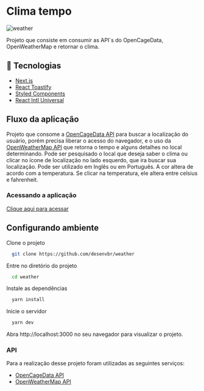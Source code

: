 
# Clima tempo

![weather](.github/weather.png)

Projeto que consiste em consumir as API`s do OpenCageData, OpenWeatherMap e retornar o clima.

## :rocket: Tecnologias

- [Next.js](https://nextjs.org/)
- [React Toastify](https://fkhadra.github.io/react-toastify/introduction)
- [Styled Components](https://www.styled-components.com/)
- [React Intl Universal](https://github.com/alibaba/react-intl-universal)

## Fluxo da aplicação

Projeto que consome a [OpenCageData API](https://opencagedata.com/api) para buscar a localização do usuário, porém precisa liberar o acesso do navegador, e o uso da [OpenWeatherMap API](https://openweathermap.org/api) que retorna o tempo e alguns detalhes no local determinando.
Pode ser pesquisado o local que deseja saber o clima ou clicar no ícone de localização no lado esquerdo, que ira buscar sua localização.
Pode ser utilizado em Inglês ou em Português.
A cor altera de acordo com a temperatura.
Se clicar na temperatura, ele altera entre celsius e fahrenheit.

### Acessando a aplicação

[Clique aqui para acessar](weather.desenvbr.com)


## Configurando ambiente

Clone o projeto

```bash
  git clone https://github.com/desenvbr/weather
```

Entre no diretório do projeto

```bash
  cd weather
```

Instale as dependências

```bash
  yarn install
```

Inicie o servidor

```bash
  yarn dev
```
Abra http://localhost:3000 no seu navegador para visualizar o projeto.

### API

Para a realização desse projeto foram utilizadas as seguintes serviços:
- [OpenCageData API](https://opencagedata.com/api)
- [OpenWeatherMap API](https://openweathermap.org/api)



